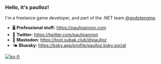 ### Hello, it's paulloz!

I'm a freelance game developer, and part of the .NET team [@godotengine](https://github.com/godotengine/godot).

* 🖥️ **Professional stuff:** https://pauljoannon.com
* 🐤 **Twitter:** https://twitter.com/pauljoannon
* 🐘 **Mastodon:** https://toot.subak.club/@paulloz
* 🌤️ **Bluesky:** https://bsky.app/profile/paulloz.bsky.social

[![ko-fi](https://img.shields.io/badge/support_me_on_ko--fi-ff5e5b?style=for-the-badge&logo=kofi&logoColor=f5f5f5)](https://ko-fi.com/E1E53SKZF)

